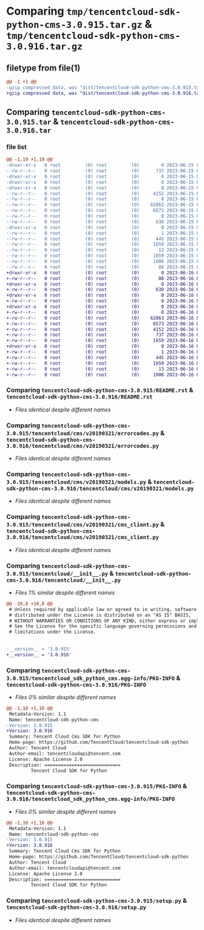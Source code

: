 # Comparing `tmp/tencentcloud-sdk-python-cms-3.0.915.tar.gz` & `tmp/tencentcloud-sdk-python-cms-3.0.916.tar.gz`

## filetype from file(1)

```diff
@@ -1 +1 @@
-gzip compressed data, was "dist/tencentcloud-sdk-python-cms-3.0.915.tar", last modified: Thu Jun 15 00:22:13 2023, max compression
+gzip compressed data, was "dist/tencentcloud-sdk-python-cms-3.0.916.tar", last modified: Fri Jun 16 00:30:55 2023, max compression
```

## Comparing `tencentcloud-sdk-python-cms-3.0.915.tar` & `tencentcloud-sdk-python-cms-3.0.916.tar`

### file list

```diff
@@ -1,19 +1,19 @@
-drwxr-xr-x   0 root         (0) root         (0)        0 2023-06-15 00:22:13.000000 tencentcloud-sdk-python-cms-3.0.915/
--rw-r--r--   0 root         (0) root         (0)      737 2023-06-15 00:22:12.000000 tencentcloud-sdk-python-cms-3.0.915/README.rst
-drwxr-xr-x   0 root         (0) root         (0)        0 2023-06-15 00:22:13.000000 tencentcloud-sdk-python-cms-3.0.915/tencentcloud/
-drwxr-xr-x   0 root         (0) root         (0)        0 2023-06-15 00:22:13.000000 tencentcloud-sdk-python-cms-3.0.915/tencentcloud/cms/
-drwxr-xr-x   0 root         (0) root         (0)        0 2023-06-15 00:22:13.000000 tencentcloud-sdk-python-cms-3.0.915/tencentcloud/cms/v20190321/
--rw-r--r--   0 root         (0) root         (0)     4152 2023-06-15 00:22:12.000000 tencentcloud-sdk-python-cms-3.0.915/tencentcloud/cms/v20190321/errorcodes.py
--rw-r--r--   0 root         (0) root         (0)        0 2023-06-15 00:22:12.000000 tencentcloud-sdk-python-cms-3.0.915/tencentcloud/cms/v20190321/__init__.py
--rw-r--r--   0 root         (0) root         (0)    62863 2023-06-15 00:22:12.000000 tencentcloud-sdk-python-cms-3.0.915/tencentcloud/cms/v20190321/models.py
--rw-r--r--   0 root         (0) root         (0)     6573 2023-06-15 00:22:12.000000 tencentcloud-sdk-python-cms-3.0.915/tencentcloud/cms/v20190321/cms_client.py
--rw-r--r--   0 root         (0) root         (0)        0 2023-06-15 00:22:12.000000 tencentcloud-sdk-python-cms-3.0.915/tencentcloud/cms/__init__.py
--rw-r--r--   0 root         (0) root         (0)      630 2023-06-15 00:22:12.000000 tencentcloud-sdk-python-cms-3.0.915/tencentcloud/__init__.py
-drwxr-xr-x   0 root         (0) root         (0)        0 2023-06-15 00:22:13.000000 tencentcloud-sdk-python-cms-3.0.915/tencentcloud_sdk_python_cms.egg-info/
--rw-r--r--   0 root         (0) root         (0)        1 2023-06-15 00:22:13.000000 tencentcloud-sdk-python-cms-3.0.915/tencentcloud_sdk_python_cms.egg-info/dependency_links.txt
--rw-r--r--   0 root         (0) root         (0)      445 2023-06-15 00:22:13.000000 tencentcloud-sdk-python-cms-3.0.915/tencentcloud_sdk_python_cms.egg-info/SOURCES.txt
--rw-r--r--   0 root         (0) root         (0)     1659 2023-06-15 00:22:13.000000 tencentcloud-sdk-python-cms-3.0.915/tencentcloud_sdk_python_cms.egg-info/PKG-INFO
--rw-r--r--   0 root         (0) root         (0)       13 2023-06-15 00:22:13.000000 tencentcloud-sdk-python-cms-3.0.915/tencentcloud_sdk_python_cms.egg-info/top_level.txt
--rw-r--r--   0 root         (0) root         (0)     1659 2023-06-15 00:22:13.000000 tencentcloud-sdk-python-cms-3.0.915/PKG-INFO
--rw-r--r--   0 root         (0) root         (0)     1006 2023-06-15 00:22:12.000000 tencentcloud-sdk-python-cms-3.0.915/setup.py
--rw-r--r--   0 root         (0) root         (0)       88 2023-06-15 00:22:13.000000 tencentcloud-sdk-python-cms-3.0.915/setup.cfg
+drwxr-xr-x   0 root         (0) root         (0)        0 2023-06-16 00:30:55.000000 tencentcloud-sdk-python-cms-3.0.916/
+-rw-r--r--   0 root         (0) root         (0)       88 2023-06-16 00:30:55.000000 tencentcloud-sdk-python-cms-3.0.916/setup.cfg
+drwxr-xr-x   0 root         (0) root         (0)        0 2023-06-16 00:30:55.000000 tencentcloud-sdk-python-cms-3.0.916/tencentcloud/
+-rw-r--r--   0 root         (0) root         (0)      630 2023-06-16 00:30:55.000000 tencentcloud-sdk-python-cms-3.0.916/tencentcloud/__init__.py
+drwxr-xr-x   0 root         (0) root         (0)        0 2023-06-16 00:30:55.000000 tencentcloud-sdk-python-cms-3.0.916/tencentcloud/cms/
+-rw-r--r--   0 root         (0) root         (0)        0 2023-06-16 00:30:55.000000 tencentcloud-sdk-python-cms-3.0.916/tencentcloud/cms/__init__.py
+drwxr-xr-x   0 root         (0) root         (0)        0 2023-06-16 00:30:55.000000 tencentcloud-sdk-python-cms-3.0.916/tencentcloud/cms/v20190321/
+-rw-r--r--   0 root         (0) root         (0)        0 2023-06-16 00:30:55.000000 tencentcloud-sdk-python-cms-3.0.916/tencentcloud/cms/v20190321/__init__.py
+-rw-r--r--   0 root         (0) root         (0)    62863 2023-06-16 00:30:55.000000 tencentcloud-sdk-python-cms-3.0.916/tencentcloud/cms/v20190321/models.py
+-rw-r--r--   0 root         (0) root         (0)     6573 2023-06-16 00:30:55.000000 tencentcloud-sdk-python-cms-3.0.916/tencentcloud/cms/v20190321/cms_client.py
+-rw-r--r--   0 root         (0) root         (0)     4152 2023-06-16 00:30:55.000000 tencentcloud-sdk-python-cms-3.0.916/tencentcloud/cms/v20190321/errorcodes.py
+-rw-r--r--   0 root         (0) root         (0)      737 2023-06-16 00:30:55.000000 tencentcloud-sdk-python-cms-3.0.916/README.rst
+-rw-r--r--   0 root         (0) root         (0)     1659 2023-06-16 00:30:55.000000 tencentcloud-sdk-python-cms-3.0.916/PKG-INFO
+drwxr-xr-x   0 root         (0) root         (0)        0 2023-06-16 00:30:55.000000 tencentcloud-sdk-python-cms-3.0.916/tencentcloud_sdk_python_cms.egg-info/
+-rw-r--r--   0 root         (0) root         (0)        1 2023-06-16 00:30:55.000000 tencentcloud-sdk-python-cms-3.0.916/tencentcloud_sdk_python_cms.egg-info/dependency_links.txt
+-rw-r--r--   0 root         (0) root         (0)      445 2023-06-16 00:30:55.000000 tencentcloud-sdk-python-cms-3.0.916/tencentcloud_sdk_python_cms.egg-info/SOURCES.txt
+-rw-r--r--   0 root         (0) root         (0)     1659 2023-06-16 00:30:55.000000 tencentcloud-sdk-python-cms-3.0.916/tencentcloud_sdk_python_cms.egg-info/PKG-INFO
+-rw-r--r--   0 root         (0) root         (0)       13 2023-06-16 00:30:55.000000 tencentcloud-sdk-python-cms-3.0.916/tencentcloud_sdk_python_cms.egg-info/top_level.txt
+-rw-r--r--   0 root         (0) root         (0)     1006 2023-06-16 00:30:55.000000 tencentcloud-sdk-python-cms-3.0.916/setup.py
```

### Comparing `tencentcloud-sdk-python-cms-3.0.915/README.rst` & `tencentcloud-sdk-python-cms-3.0.916/README.rst`

 * *Files identical despite different names*

### Comparing `tencentcloud-sdk-python-cms-3.0.915/tencentcloud/cms/v20190321/errorcodes.py` & `tencentcloud-sdk-python-cms-3.0.916/tencentcloud/cms/v20190321/errorcodes.py`

 * *Files identical despite different names*

### Comparing `tencentcloud-sdk-python-cms-3.0.915/tencentcloud/cms/v20190321/models.py` & `tencentcloud-sdk-python-cms-3.0.916/tencentcloud/cms/v20190321/models.py`

 * *Files identical despite different names*

### Comparing `tencentcloud-sdk-python-cms-3.0.915/tencentcloud/cms/v20190321/cms_client.py` & `tencentcloud-sdk-python-cms-3.0.916/tencentcloud/cms/v20190321/cms_client.py`

 * *Files identical despite different names*

### Comparing `tencentcloud-sdk-python-cms-3.0.915/tencentcloud/__init__.py` & `tencentcloud-sdk-python-cms-3.0.916/tencentcloud/__init__.py`

 * *Files 1% similar despite different names*

```diff
@@ -10,8 +10,8 @@
 # Unless required by applicable law or agreed to in writing, software
 # distributed under the License is distributed on an "AS IS" BASIS,
 # WITHOUT WARRANTIES OR CONDITIONS OF ANY KIND, either express or implied.
 # See the License for the specific language governing permissions and
 # limitations under the License.
 
 
-__version__ = '3.0.915'
+__version__ = '3.0.916'
```

### Comparing `tencentcloud-sdk-python-cms-3.0.915/tencentcloud_sdk_python_cms.egg-info/PKG-INFO` & `tencentcloud-sdk-python-cms-3.0.916/PKG-INFO`

 * *Files 0% similar despite different names*

```diff
@@ -1,10 +1,10 @@
 Metadata-Version: 1.1
 Name: tencentcloud-sdk-python-cms
-Version: 3.0.915
+Version: 3.0.916
 Summary: Tencent Cloud Cms SDK for Python
 Home-page: https://github.com/TencentCloud/tencentcloud-sdk-python
 Author: Tencent Cloud
 Author-email: tencentcloudapi@tencent.com
 License: Apache License 2.0
 Description: ============================
         Tencent Cloud SDK for Python
```

### Comparing `tencentcloud-sdk-python-cms-3.0.915/PKG-INFO` & `tencentcloud-sdk-python-cms-3.0.916/tencentcloud_sdk_python_cms.egg-info/PKG-INFO`

 * *Files 0% similar despite different names*

```diff
@@ -1,10 +1,10 @@
 Metadata-Version: 1.1
 Name: tencentcloud-sdk-python-cms
-Version: 3.0.915
+Version: 3.0.916
 Summary: Tencent Cloud Cms SDK for Python
 Home-page: https://github.com/TencentCloud/tencentcloud-sdk-python
 Author: Tencent Cloud
 Author-email: tencentcloudapi@tencent.com
 License: Apache License 2.0
 Description: ============================
         Tencent Cloud SDK for Python
```

### Comparing `tencentcloud-sdk-python-cms-3.0.915/setup.py` & `tencentcloud-sdk-python-cms-3.0.916/setup.py`

 * *Files identical despite different names*

